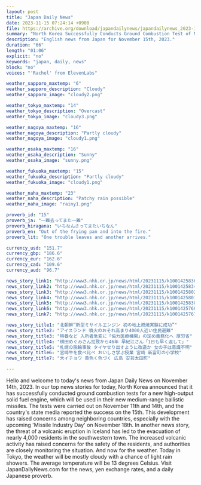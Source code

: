 ```yaml
---
layout: post
title: "Japan Daily News"
date: 2023-11-15 07:24:14 +0900
file: https://archive.org/download/japandailynews/japandailynews_2023-11-14.mp3
summary: "North Korea Successfully Conducts Ground Combustion Test of New Missile Engine; Thousands Evacuated as Volcano Activity Increases in Iceland, & more…"
description: "English news from Japan for November 15th, 2023."
duration: "66"
length: "01:06"
explicit: "no"
keywords: "japan, daily, news"
block: "no"
voices: "'Rachel' from ElevenLabs"

weather_sapporo_maxtemp: "6"
weather_sapporo_description: "Cloudy"
weather_sapporo_image: "cloudy2.png"

weather_tokyo_maxtemp: "14"
weather_tokyo_description: "Overcast"
weather_tokyo_image: "cloudy3.png"

weather_nagoya_maxtemp: "16"
weather_nagoya_description: "Partly cloudy"
weather_nagoya_image: "cloudy1.png"

weather_osaka_maxtemp: "16"
weather_osaka_description: "Sunny"
weather_osaka_image: "sunny.png"

weather_fukuoka_maxtemp: "15"
weather_fukuoka_description: "Partly cloudy"
weather_fukuoka_image: "cloudy1.png"

weather_naha_maxtemp: "23"
weather_naha_description: "Patchy rain possible"
weather_naha_image: "rainy1.png"

proverb_id: "15"
proverb_ja: "一難去ってまた一難"
proverb_hiragana: "いちなんさってまたいちなん"
proverb_en: "Out of the frying pan and into the fire."
proverb_lit: "One trouble leaves and another arrives."

currency_usd: "151.7"
currency_gbp: "186.6"
currency_eur: "162.6"
currency_cad: "109.6"
currency_aud: "96.7"

news_story_link1: "http://www3.nhk.or.jp/news/html/20231115/k10014258361000.html"
news_story_link2: "http://www3.nhk.or.jp/news/html/20231115/k10014258341000.html"
news_story_link3: "http://www3.nhk.or.jp/news/html/20231115/k10014258021000.html"
news_story_link4: "http://www3.nhk.or.jp/news/html/20231115/k10014258011000.html"
news_story_link5: "http://www3.nhk.or.jp/news/html/20231115/k10014258301000.html"
news_story_link6: "http://www3.nhk.or.jp/news/html/20231115/k10014257681000.html"
news_story_link7: "http://www3.nhk.or.jp/news/html/20231115/k10014257671000.html"

news_story_title1: "北朝鮮“新型ミサイルエンジン 初の地上燃焼実験に成功”"
news_story_title2: "アイスランド 噴火のおそれ高まり4000人近い住民避難"
news_story_title3: "特養など 入所者急変に「協力医療機関」の定め義務化へ 厚労省"
news_story_title4: "横田めぐみさん拉致から46年 早紀江さん「1日も早く返して」"
news_story_title5: "札幌の脱輪事故 タイヤせり出すように改造か 女の子は意識不明"
news_story_title6: "宮崎牛を食べ比べ おいしさ学ぶ授業 宮崎 新富町の小学校"
news_story_title7: "大イチョウ 黄色く色づく 広島 安芸太田町"

---
```


Hello and welcome to today's news from Japan Daily News on November 14th, 2023. In our top news stories for today, North Korea announced that it has successfully conducted ground combustion tests for a new high-output solid fuel engine, which will be used in their new medium-range ballistic missiles. The tests were carried out on November 11th and 14th, and the country's state media reported the success on the 15th. This development has raised concerns among neighboring countries, especially with the upcoming 'Missile Industry Day' on November 18th. In another news story, the threat of a volcanic eruption in Iceland has led to the evacuation of nearly 4,000 residents in the southwestern town. The increased volcanic activity has raised concerns for the safety of the residents, and authorities are closely monitoring the situation. And now for the weather. Today in Tokyo, the weather will be mostly cloudy with a chance of light rain showers. The average temperature will be 13 degrees Celsius.  Visit JapanDailyNews.com for the news, yen exchange rates, and a daily Japanese proverb.
